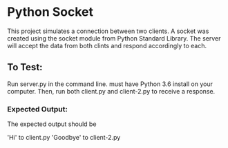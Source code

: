 # Python Socket

This project simulates a connection between two clients. A socket was created using the socket module from Python Standard Library.
The server will accept the data from both clints and respond accordingly to each.
## To Test:
Run server.py in the command line. must have Python 3.6 install on your computer.
Then, run both client.py and client-2.py to receive a response.


### Expected Output:
The expected output should be 

'Hi' to client.py
'Goodbye' to client-2.py
